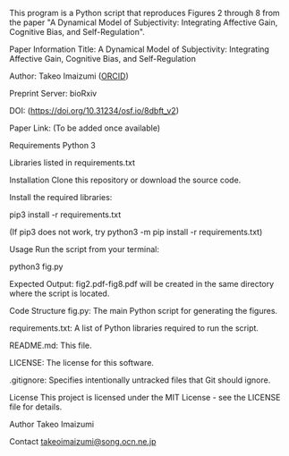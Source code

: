 This program is a Python script that reproduces Figures 2 through 8 from the paper "A Dynamical Model of Subjectivity: Integrating Affective Gain, Cognitive Bias, and Self-Regulation".

Paper Information
Title: A Dynamical Model of Subjectivity: Integrating Affective Gain, Cognitive Bias, and Self-Regulation

Author: Takeo Imaizumi ([ORCID](https://orcid.org/0009-0003-9443-604X))

Preprint Server: bioRxiv

DOI: (https://doi.org/10.31234/osf.io/8dbft_v2)

Paper Link: (To be added once available)

Requirements
Python 3

Libraries listed in requirements.txt

Installation
Clone this repository or download the source code.

Install the required libraries:

pip3 install -r requirements.txt

(If pip3 does not work, try python3 -m pip install -r requirements.txt)

Usage
Run the script from your terminal:

python3 fig.py

Expected Output:
fig2.pdf-fig8.pdf will be created in the same directory where the script is located.

Code Structure
fig.py: The main Python script for generating the figures.

requirements.txt: A list of Python libraries required to run the script.

README.md: This file.

LICENSE: The license for this software.

.gitignore: Specifies intentionally untracked files that Git should ignore.

License
This project is licensed under the MIT License - see the LICENSE file for details.

Author
Takeo Imaizumi

Contact
takeoimaizumi@song.ocn.ne.jp

